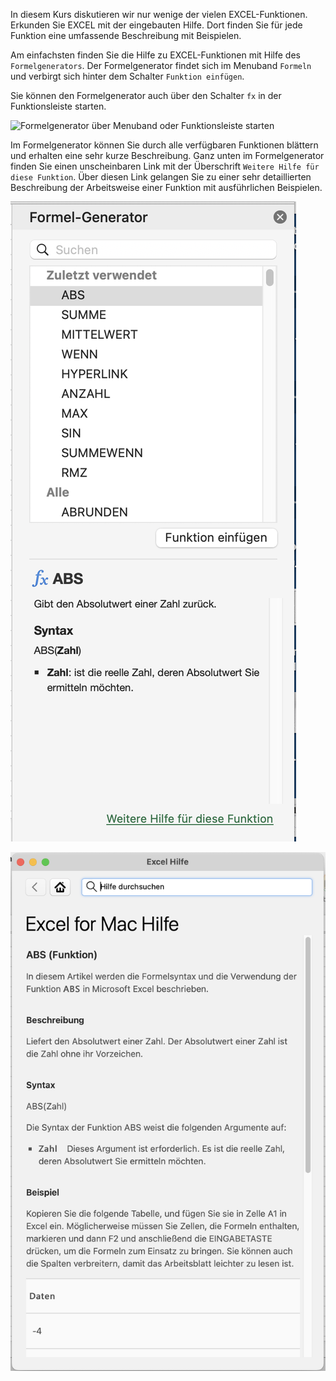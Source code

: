 In diesem Kurs diskutieren wir nur wenige der vielen EXCEL-Funktionen. Erkunden Sie EXCEL mit der eingebauten Hilfe. Dort finden Sie für jede Funktion eine umfassende Beschreibung mit Beispielen. 

Am einfachsten finden Sie die Hilfe zu EXCEL-Funktionen mit Hilfe des `Formelgenerators`. Der Formelgenerator findet sich im Menuband `Formeln` und verbirgt sich hinter dem Schalter `Funktion einfügen`. 

Sie können den Formelgenerator auch über den Schalter `fx` in der  Funktionsleiste starten.

![Formelgenerator über Menuband oder Funktionsleiste starten](https://github.com/dxiai/ct-resourcen/raw/main/bilder/basics/funktioneinf%C3%BCgen.png)

Im Formelgenerator können Sie durch alle verfügbaren Funktionen blättern und erhalten eine sehr kurze Beschreibung. Ganz unten im Formelgenerator finden Sie einen unscheinbaren Link mit der Überschrift `Weitere Hilfe für diese Funktion`. Über diesen Link gelangen Sie zu einer sehr detaillierten Beschreibung der Arbeitsweise einer Funktion mit ausführlichen Beispielen. 

![Formelgenerator](https://github.com/dxiai/ct-resourcen/raw/main/bilder/basics/formelgenerator.png) 

![EXCEL Hilfe](https://github.com/dxiai/ct-resourcen/raw/main/bilder/basics/excel_hilfe.png) 

